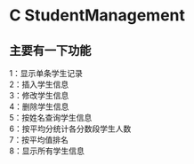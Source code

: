 # C StudentManagement

主要有一下功能</br>
----
1：显示单条学生记录</br>
2：插入学生信息</br>
3：修改学生信息</br>
4：删除学生信息</br>
5：按姓名查询学生信息</br>
6：按平均分统计各分数段学生人数</br>
7：按平均值排名</br>
8：显示所有学生信息</br>
